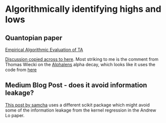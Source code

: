 # Algorithmically identifying highs and lows

## Quantopian paper
<a href="https://github.com/rushic24/quantopian-offline-2020/blob/master/An%20Empirical%20Algorithmic%20Evaluation%20of%20Technical%20Analysis.ipynb">Empirical Algorithmic Evaluation of TA</a>

<a href ="https://quantopian-archive.netlify.app/forum/threads/an-empirical-algorithmic-evaluation-of-technical-analysis.html">Discussion copied across to here</a>.  Most striking to me is the comment from Thomas Wiecki on the <a href="https://quantopian-archive.netlify.app/forum/threads/alphalens-a-new-tool-for-analyzing-alpha-factors.html">Alphalens</a> alpha decay, which looks like it uses the code from <a href="https://github.com/quantopian/alphalens/blob/master/alphalens/examples/alphalens_tutorial_on_quantopian.ipynb">here</a>

## Medium Blog Post - does it avoid information leakage?
<a href="https://medium.com/automation-generation/algorithmically-detecting-and-trading-technical-chart-patterns-with-python-c577b3a396ed">This post by samcha</a> uses a different scikit package which might avoid some of the information leakage from the kernel regression in the Andrew Lo paper.
